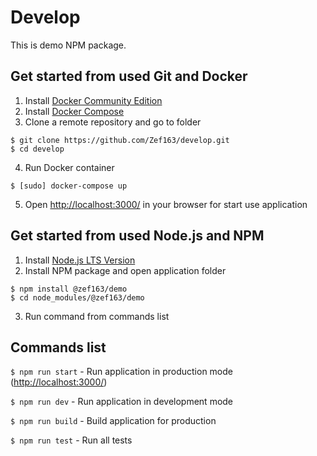 # Develop
This is demo NPM package.

## Get started from used Git and Docker
1. Install [Docker Community Edition](https://docs.docker.com/engine/installation/)
2. Install [Docker Compose](https://docs.docker.com/compose/install/)
3. Clone a remote repository and go to folder
```
$ git clone https://github.com/Zef163/develop.git 
$ cd develop
```
4. Run Docker container
```
$ [sudo] docker-compose up
```
5. Open [http://localhost:3000/](http://localhost:3000/) in your browser for start use application

## Get started from used Node.js and NPM
1. Install [Node.js LTS Version](https://nodejs.org/en/download/)
2. Install NPM package and open application folder
```
$ npm install @zef163/demo
$ cd node_modules/@zef163/demo

```
3. Run command from commands list


## Commands list
`$ npm run start` - Run application in production mode ([http://localhost:3000/](http://localhost:3000/))

`$ npm run dev` - Run application in development mode

`$ npm run build` - Build application for production

`$ npm run test` - Run all tests